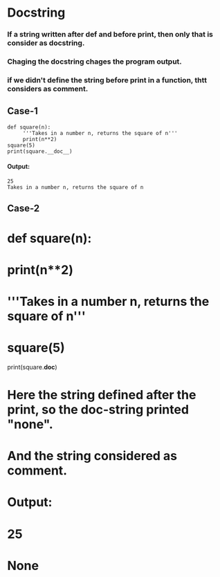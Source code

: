 # Docstring
### If a string written after def and before print, then only that is consider as docstring.
### Chaging the docstring chages the program output. 
### if we didn't define the string before print in a function, thtt considers as comment.
## Case-1
```
def square(n):
     '''Takes in a number n, returns the square of n'''
     print(n**2)
square(5)
print(square.__doc__)
```
#### Output:
```
25
Takes in a number n, returns the square of n
```
## Case-2
# def square(n):
#     print(n**2)
#     '''Takes in a number n, returns the square of n'''
# square(5)
 print(square.__doc__)

# Here the string defined after the print, so the doc-string printed "none".
# And the string considered as comment.

# Output:
# 25
# None